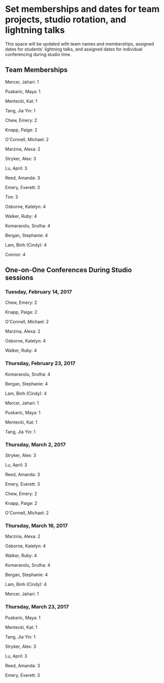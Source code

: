# Set memberships and dates for team projects, studio rotation, and lightning talks

This space will be updated with team names and memberships, assigned dates for students' lightning talks, and assigned dates for individual conferencing during studio time.

## Team Memberships

Mercer, Jahari: 1

Puskaric, Maya: 1

Mentecki, Kat: 1

Tang, Jia Yin: 1

Chew, Emery: 2

Knapp, Paige: 2

O'Connell, Michael: 2

Marzina, Alexa: 2

Stryker, Alex: 3

Lu, April: 3

Reed, Amanda: 3

Emery, Everett: 3

Tim: 3

Osborne, Katelyn: 4

Walker, Ruby: 4

Komaravolu, Srutha: 4

Bergan, Stephanie: 4

Lam, Binh (Cindy): 4

Connor: 4

## One-on-One Conferences During Studio sessions

### Tuesday, February 14, 2017

Chew, Emery: 2

Knapp, Paige: 2

O'Connell, Michael: 2

Marzina, Alexa: 2

Osborne, Katelyn: 4

Walker, Ruby: 4

### Thursday, February 23, 2017

Komaravolu, Srutha: 4

Bergan, Stephanie: 4

Lam, Binh (Cindy): 4

Mercer, Jahari: 1

Puskaric, Maya: 1

Mentecki, Kat: 1

Tang, Jia Yin: 1

### Thursday, March 2, 2017

Stryker, Alex: 3

Lu, April: 3

Reed, Amanda: 3

Emery, Everett: 3

Chew, Emery: 2

Knapp, Paige: 2

O'Connell, Michael: 2

### Thursday, March 16, 2017

Marzina, Alexa: 2

Osborne, Katelyn: 4

Walker, Ruby: 4

Komaravolu, Srutha: 4

Bergan, Stephanie: 4

Lam, Binh (Cindy): 4

Mercer, Jahari: 1

### Thursday, March 23, 2017

Puskaric, Maya: 1

Mentecki, Kat: 1

Tang, Jia Yin: 1

Stryker, Alex: 3

Lu, April: 3

Reed, Amanda: 3

Emery, Everett: 3
